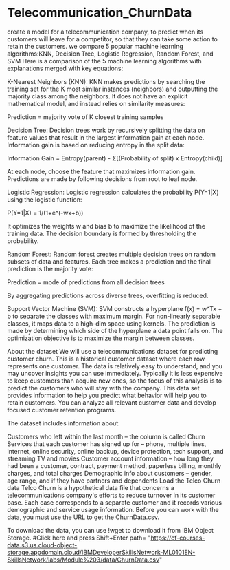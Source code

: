 # Telecommunication_ChurnData
 create a model for a telecommunication company, to predict when its customers will leave for a competitor, so that they can take some action to retain the customers.
we compare 5 popular machine learning algorithms:KNN, Decision Tree, Logistic Regression, Random Forest, and SVM
​Here is a comparison of the 5 machine learning algorithms with explanations merged with key equations:

K-Nearest Neighbors (KNN):
KNN makes predictions by searching the training set for the K most similar instances (neighbors) and outputting the majority class among the neighbors. It does not have an explicit mathematical model, and instead relies on similarity measures:

Prediction = majority vote of K closest training samples 

Decision Tree:
Decision trees work by recursively splitting the data on feature values that result in the largest information gain at each node. Information gain is based on reducing entropy in the split data:

Information Gain = Entropy(parent) - Σ[(Probability of split) x Entropy(child)]

At each node, choose the feature that maximizes information gain. Predictions are made by following decisions from root to leaf node.

Logistic Regression:
Logistic regression calculates the probability P(Y=1|X) using the logistic function:

P(Y=1|X) = 1/(1+e^(-wx+b))

It optimizes the weights w and bias b to maximize the likelihood of the training data. The decision boundary is formed by thresholding the probability.

Random Forest:
Random forest creates multiple decision trees on random subsets of data and features. Each tree makes a prediction and the final prediction is the majority vote:

Prediction = mode of predictions from all decision trees

By aggregating predictions across diverse trees, overfitting is reduced.

Support Vector Machine (SVM):
SVM constructs a hyperplane f(x) = w^Tx + b to separate the classes with maximum margin. For non-linearly separable classes, it maps data to a high-dim space using kernels. The prediction is made by determining which side of the hyperplane a data point falls on. The optimization objective is to maximize the margin between classes.


About the dataset
We will use a telecommunications dataset for predicting customer churn. This is a historical customer dataset where each row represents one customer. The data is relatively easy to understand, and you may uncover insights you can use immediately. Typically it is less expensive to keep customers than acquire new ones, so the focus of this analysis is to predict the customers who will stay with the company.
This data set provides information to help you predict what behavior will help you to retain customers. You can analyze all relevant customer data and develop focused customer retention programs.

The dataset includes information about:

Customers who left within the last month – the column is called Churn
Services that each customer has signed up for – phone, multiple lines, internet, online security, online backup, device protection, tech support, and streaming TV and movies
Customer account information – how long they had been a customer, contract, payment method, paperless billing, monthly charges, and total charges
Demographic info about customers – gender, age range, and if they have partners and dependents
Load the Telco Churn data
Telco Churn is a hypothetical data file that concerns a telecommunications company's efforts to reduce turnover in its customer base. Each case corresponds to a separate customer and it records various demographic and service usage information. Before you can work with the data, you must use the URL to get the ChurnData.csv.

To download the data, you can use !wget to download it from IBM Object Storage.
#Click here and press Shift+Enter
path= "https://cf-courses-data.s3.us.cloud-object-storage.appdomain.cloud/IBMDeveloperSkillsNetwork-ML0101EN-SkillsNetwork/labs/Module%203/data/ChurnData.csv"
